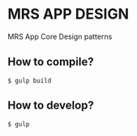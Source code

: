 # MRS APP DESIGN

MRS App Core Design patterns

## How to compile?

``
$ gulp build
``

## How to develop?

``
$ gulp
``